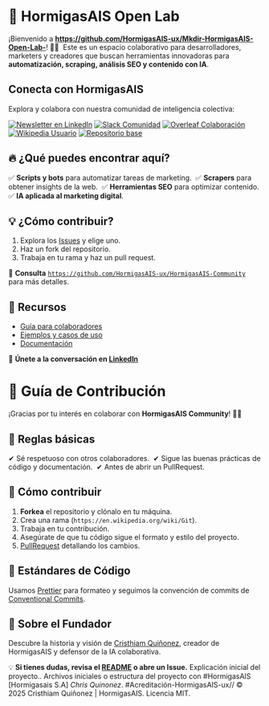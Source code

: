 # 🚀 HormigasAIS Open Lab  

¡Bienvenido a **https://github.com/HormigasAIS-ux/Mkdir-HormigasAIS-Open-Lab-**! 🐜💡  
Este es un espacio colaborativo para desarrolladores, marketers y creadores que buscan herramientas innovadoras para **automatización, scraping, análisis SEO y contenido con IA**.  

## Conecta con HormigasAIS 

Explora y colabora con nuestra comunidad de inteligencia colectiva: 

[![Newsletter en LinkedIn](https://img.shields.io/badge/LinkedIn%20Newsletter-HormigasAIS-blue?logo=linkedin)](https://www.linkedin.com/newsletters/hormigasais-community-7307138608543490048)
[![Slack Comunidad](https://img.shields.io/badge/Slack-Unirse%20a%20la%20comunidad-4A154B?logo=slack)](https://join.slack.com/t/hormigas-ais/shared_invite/zt-33zssiv5x-WXs1_8mQ6_9m0O9g0VNgAA)
[![Overleaf Colaboración](https://img.shields.io/badge/Overleaf-Proyectos%20colaborativos-47A141?logo=overleaf)](https://www.overleaf.com/project/68211943b603360a835cd2cd)
[![Wikipedia Usuario](https://img.shields.io/badge/Wikipedia-Perfil%20HormigasAIS-black?logo=wikipedia)](https://uk.wikipedia.org/wiki/Користувач:HormigasAIS)
[![Repositorio base](https://img.shields.io/badge/GitHub-Laboratorio%20Open%20Lab-24292e?logo=github)](https://github.com/Thrumanshow/Mkdir-HormigasAIS-Open-Lab-/tree/main/.github)

## 🔥 ¿Qué puedes encontrar aquí?  
✅ **Scripts y bots** para automatizar tareas de marketing.  
✅ **Scrapers** para obtener insights de la web.  
✅ **Herramientas SEO** para optimizar contenido.  
✅ **IA aplicada al marketing digital**.  

## 💡 ¿Cómo contribuir?  
1. Explora los [Issues](https://github.com/HormigasAIS-ux/HormigasAIS-OpenLab/issues) y elige uno.  
2. Haz un fork del repositorio.  
3. Trabaja en tu rama y haz un pull request.  

📖 **Consulta** [`https://github.com/HormigasAIS-ux/HormigasAIS-Community`](CONTRIBUTING.md) para más detalles.  

## 📌 Recursos  
- [Guía para colaboradores](CONTRIBUTING.md)  
- [Ejemplos y casos de uso](examples/)  
- [Documentación](docs/)  

🔗 **Únete a la conversación en [LinkedIn](https://www.linkedin.com/in/cristhiam-quiñonez-7b6222325)**




# 🤝 Guía de Contribución  

¡Gracias por tu interés en colaborar con **HormigasAIS Community**! 🐜✨  

## 📌 Reglas básicas  
✔ Sé respetuoso con otros colaboradores.  
✔ Sigue las buenas prácticas de código y documentación.  
✔ Antes de abrir un PullRequest.  

## 🚀 Cómo contribuir  
1. **Forkea** el repositorio y clónalo en tu máquina.  
2. Crea una rama (`https://en.wikipedia.org/wiki/Git`).  
3. Trabaja en tu contribución.  
4. Asegúrate de que tu código sigue el formato y estilo del proyecto.  
5. [PullRequest](https://github.com/HormigasAIS-ux/Mkdir-HormigasAIS-Open-Lab-) detallando los cambios.  

## 📜 Estándares de Código  
Usamos [Prettier](https://prettier.io/) para formateo y seguimos la convención de commits de [Conventional Commits](https://www.conventionalcommits.org/).

## 👤 Sobre el Fundador
Descubre la historia y visión de [Cristhiam Quiñonez](docs/cristhiam-quinonez-wikipedia-profile.md), creador de HormigasAIS y defensor de la IA colaborativa.  

💡 **Si tienes dudas, revisa el [README](https://github.com/HormigasAIS-ux) o abre un Issue.**
Explicación inicial del proyecto.. Archivos iniciales o estructura del proyecto con #HormigasAIS [Hormigasais S.A] *Chris Quinonez*. #Acreditación-HormigasAIS-ux// © 2025 Cristhiam Quiñonez | HormigasAIS. Licencia MIT.